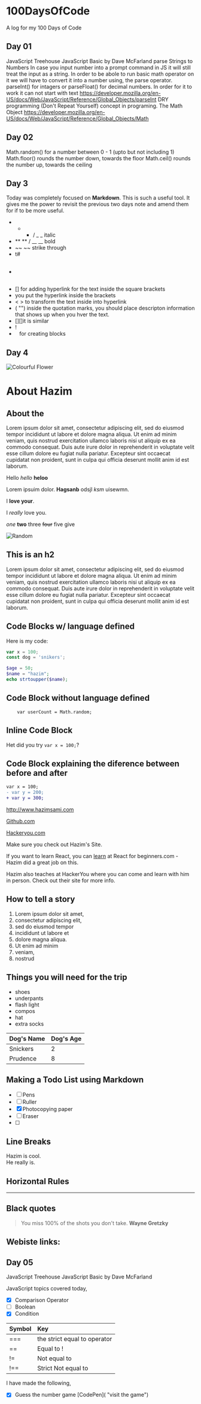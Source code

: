 # 100DaysOfCode
A log for my 100 Days of Code

## Day 01
JavaScript Treehouse JavaScript Basic by Dave McFarland
parse Strings to Numbers 
In case you input number into a prompt command in JS it will still treat the input as a string. In order to be abole to run basic math operator on it we will have to convert it into a number using, the parse operator. parseInt() for intagers or parseFloat() for decimal numbers. In order for it to work it can not start with text 
https://developer.mozilla.org/en-US/docs/Web/JavaScript/Reference/Global_Objects/parseInt
DRY programming (Don't Repeat Yourself) concept in programing. 
The Math Object https://developer.mozilla.org/en-US/docs/Web/JavaScript/Reference/Global_Objects/Math 


## Day 02
Math.random() for a number between 0 - 1 (upto but not including 1)
Math.floor() rounds the number down, towards the floor
Math.ceil() rounds the number up, towards the ceiling 


## Day 3 
Today was completely focused on __Markdown__. This is such a useful tool. It gives me the power to revisit the previous two days note and amend them for if to be more useful. 

- * * / _ _ italic
- ** ** / __ __ bold
- ~~ ~~ strike through 
- t# 
- ##  
- [] for adding hyperlink for the text inside the square brackets 
- []() you put the hyperlink inside the brackets
- < > to transform the text inside into hyperlink 
- ( "") inside the quotation marks, you should place descripton information that shows up when you hver the text.
- [][]it is similar 
- ! []() 
- ``` ``` for creating blocks


## Day 4

![Colourful Flower][flower]
# About Hazim 

## About the 
Lorem ipsum dolor sit amet, consectetur adipiscing elit, sed do eiusmod tempor incididunt ut labore et dolore magna aliqua. Ut enim ad minim veniam, quis nostrud exercitation ullamco laboris nisi ut aliquip ex ea commodo consequat. Duis aute irure dolor in reprehenderit in voluptate velit esse cillum dolore eu fugiat nulla pariatur. Excepteur sint occaecat cupidatat non proident, sunt in culpa qui officia deserunt mollit anim id est laborum.

Hello _hello_ __heloo__

Lorem ipsuim dolor. **Hagsanb** odsjl *ksm* uisewmn.

I **love your**. 

I _really_ love you. 

_one_ 
__two__ 
three
~~four~~ 
five
give

![Random][random]



## This is an h2  
Lorem ipsum dolor sit amet, consectetur adipiscing elit, sed do eiusmod tempor incididunt ut labore et dolore magna aliqua. Ut enim ad minim veniam, quis nostrud exercitation ullamco laboris nisi ut aliquip ex ea commodo consequat. Duis aute irure dolor in reprehenderit in voluptate velit esse cillum dolore eu fugiat nulla pariatur. Excepteur sint occaecat cupidatat non proident, sunt in culpa qui officia deserunt mollit anim id est laborum.

## Code Blocks w/ language defined

Here is my code:

```js
var x = 100;
const dog = 'snikers';
```

```php
$age = 50;
$name = "hazim";
echo strtoupper($name);
```

## Code Block without language defined
```
    var userCount = Math.random;
```

## Inline Code Block
Het did you try `var x = 100;`?

## Code Block explaining the diference between before and after
```diff
var x = 100;
- var y = 200;
+ var y = 300;
```

<http://www.hazimsami.com>

[Github.com](http://github.com/hazim "back")

[Hackeryou.com][1]

Make sure you check out Hazim's Site. 

If you want to learn React, you can [learn][1] at React for beginners.com - Hazim did a great job on this. 

Hazim also teaches at HackerYou where you can come and learn with him in person. Check out their site for more info. 


## How to tell a story

1. Lorem ipsum dolor sit amet,
1. consectetur adipiscing elit, 
1. sed do eiusmod tempor 
1. incididunt ut labore et 
1. dolore magna aliqua. 
1. Ut enim ad minim 
1. veniam, 
1. nostrud 

## Things you will need for the trip
- shoes
- underpants 
- flash light
- compos
- hat
- extra socks

|Dog's Name| Dog's Age|
|:---------|:---------|
|Snickers|2|
|Prudence|8| 

## Making a Todo List using Markdown
* [ ] Pens
* [ ] Ruller
* [x] Photocopying paper
* [ ] Eraser 
* [ ] 



## Line Breaks 
Hazim is cool. <br>
He really is. 

## Horizontal Rules

---

## Black quotes 

>You miss 100% of the shots you don't take. 
> **Wayne Gretzky** 


## Webiste links:
[1]:http://www.hazimsami.com "Testing title"
[flower]:https://images.unsplash.com/photo-1464820453369-31d2c0b651af?ixlib=rb-1.2.1&auto=format&fit=crop&w=2000&q=80
[random]:https://picsum.photos/800/500/?image=321


## Day 05
JavaScript Treehouse JavaScript Basic by Dave McFarland

JavaScript topics covered today, 
* [x] Comparison Operator
* [ ] Boolean 
* [x] Condition 

|Symbol | Key |
|:------|:----|
| === | the strict equal to operator |
| == | Equal to !
| != | Not equal to |
| !== | Strict Not equal to |

I have made the following, 
* [x] Guess the number game [CodePen]( "visit the game")


